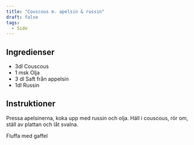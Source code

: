 ```yaml
---
title: "Couscous m. apelsin & russin"
draft: false
tags:
  - Side
---
```


## Ingredienser
- 3dl Couscous
- 1 msk Olja
- 3 dl Saft från appelsin
- 1dl Russin

## Instruktioner
Pressa apelsinerna, koka upp med russin och olja. Häll i couscous, rör om, ställ av plattan och låt svalna.


Fluffa med gaffel